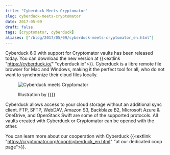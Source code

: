 ```yaml
---
title: "Cyberduck Meets Cryptomator"
slug: cyberduck-meets-cryptomator
date: 2017-05-09
draft: false
tags: [cryptomator, cyberduck]
aliases: ["/blog/2017/05/09/cyberduck-meets-cryptomator_en.html"]
---
```

Cyberduck 6.0 with support for Cryptomator vaults has been released today. You can download the new version at {{<extlink "https://cyberduck.io/" "cyberduck.io">}}. Cyberduck is a libre remote file browser for Mac and Windows, making it the perfect tool for all, who do not want to synchronize their cloud files locally.

<figure class="text-center my-8">
  <img class="inline-block rounded mb-1" src="/img/coop/cyberduck-banner.jpg" srcset="/img/coop/cyberduck-banner.jpg 1x, /img/coop/cyberduck-banner@2x.jpg 2x" alt="Cyberduck meets Cryptomator"/>
  <figcaption>
    <p class="text-sm text-gray-500">Illustration by {{<extlink "https://ktoons.org" "Katharina Hagemann">}}</p>
  </figcaption>
</figure>

Cyberduck allows access to your cloud storage without an additional sync client. FTP, SFTP, WebDAV, Amazon S3, Backblaze B2, Microsoft Azure & OneDrive, and OpenStack Swift are some of the supported protocols. All vaults created with Cyberduck or Cryptomator can be opened with the other.

You can learn more about our cooperation with Cyberduck {{<extlink "https://cryptomator.org/coop/cyberduck_en.html" "at our dedicated coop page">}}.
